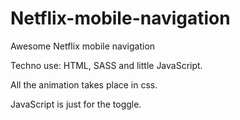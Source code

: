 # Netflix-mobile-navigation
Awesome Netflix mobile navigation

Techno use: HTML, SASS and little JavaScript. 

All the animation takes place in css.

JavaScript is just for the toggle.
